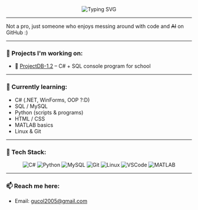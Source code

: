 <div align="center">
  <img src="https://readme-typing-svg.herokuapp.com?font=Fira+Code&pause=1000&color=58A6FF&center=true&vCenter=true&width=435&lines=Hi+there%2C+I'm+Na3ikus+%F0%9F%91%8B;Just+a+guy+who+likes+coding;with+AI+%3A%29
    ;Enjoying+the+journey!" alt="Typing SVG" />
</div>

---

Not a pro, just someone who enjoys messing around with code and ~~AI~~ on GitHub :)

---

### 🔭 Projects I'm working on:
- 🏫 [ProjectDB-1.2](https://github.com/Na3ikus/ProjectDB-1.2.git) – C# + SQL console program for school

---

### 🌱 Currently learning:
- C# (.NET, WinForms, OOP ?:D)
- SQL / MySQL
- Python (scripts & programs)
- HTML / CSS
- MATLAB basics
- Linux & Git

---

### 🧰 Tech Stack:

<div align="center">
  
![C#](https://img.shields.io/badge/C%23-239120?style=for-the-badge&logo=csharp&logoColor=white&labelColor=239120&color=68217A)
![Python](https://img.shields.io/badge/Python-FFD43B?style=for-the-badge&logo=python&logoColor=blue&labelColor=306998&color=FFD43B)
![MySQL](https://img.shields.io/badge/MySQL-4479A1?style=for-the-badge&logo=mysql&logoColor=white&labelColor=4479A1&color=F29111)
![Git](https://img.shields.io/badge/Git-F05032?style=for-the-badge&logo=git&logoColor=white)
![Linux](https://img.shields.io/badge/Linux-FCC624?style=for-the-badge&logo=linux&logoColor=black)
![VSCode](https://img.shields.io/badge/VSCode-007ACC?style=for-the-badge&logo=visual-studio-code&logoColor=white)
![MATLAB](https://img.shields.io/badge/MATLAB-0076A8?style=for-the-badge&logo=Mathworks&logoColor=white)

</div>


---

### 📫 Reach me here:
- Email: gucol2005@gmail.com
